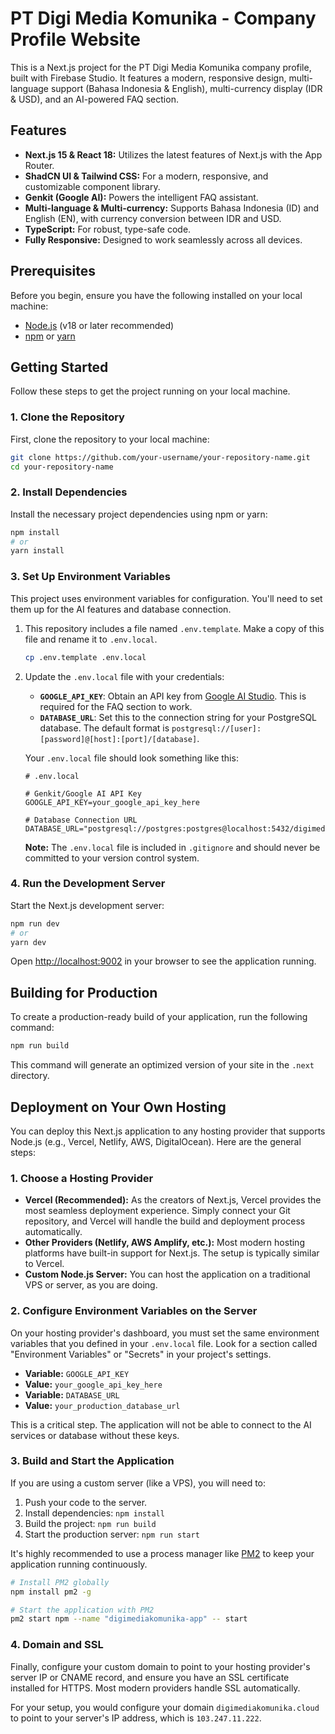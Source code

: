 # PT Digi Media Komunika - Company Profile Website

This is a Next.js project for the PT Digi Media Komunika company profile, built with Firebase Studio. It features a modern, responsive design, multi-language support (Bahasa Indonesia & English), multi-currency display (IDR & USD), and an AI-powered FAQ section.

## Features

- **Next.js 15 & React 18:** Utilizes the latest features of Next.js with the App Router.
- **ShadCN UI & Tailwind CSS:** For a modern, responsive, and customizable component library.
- **Genkit (Google AI):** Powers the intelligent FAQ assistant.
- **Multi-language & Multi-currency:** Supports Bahasa Indonesia (ID) and English (EN), with currency conversion between IDR and USD.
- **TypeScript:** For robust, type-safe code.
- **Fully Responsive:** Designed to work seamlessly across all devices.

## Prerequisites

Before you begin, ensure you have the following installed on your local machine:
- [Node.js](https://nodejs.org/en/) (v18 or later recommended)
- [npm](https://www.npmjs.com/) or [yarn](https://yarnpkg.com/)

## Getting Started

Follow these steps to get the project running on your local machine.

### 1. Clone the Repository

First, clone the repository to your local machine:

```bash
git clone https://github.com/your-username/your-repository-name.git
cd your-repository-name
```

### 2. Install Dependencies

Install the necessary project dependencies using npm or yarn:

```bash
npm install
# or
yarn install
```

### 3. Set Up Environment Variables

This project uses environment variables for configuration. You'll need to set them up for the AI features and database connection.

1.  This repository includes a file named `.env.template`. Make a copy of this file and rename it to `.env.local`.

    ```bash
    cp .env.template .env.local
    ```

2.  Update the `.env.local` file with your credentials:

    -   **`GOOGLE_API_KEY`**: Obtain an API key from [Google AI Studio](https://aistudio.google.com/app/apikey). This is required for the FAQ section to work.
    -   **`DATABASE_URL`**: Set this to the connection string for your PostgreSQL database. The default format is `postgresql://[user]:[password]@[host]:[port]/[database]`.

    Your `.env.local` file should look something like this:

    ```
    # .env.local

    # Genkit/Google AI API Key
    GOOGLE_API_KEY=your_google_api_key_here

    # Database Connection URL
    DATABASE_URL="postgresql://postgres:postgres@localhost:5432/digimed"
    ```
    **Note:** The `.env.local` file is included in `.gitignore` and should never be committed to your version control system.

### 4. Run the Development Server

Start the Next.js development server:

```bash
npm run dev
# or
yarn dev
```

Open [http://localhost:9002](http://localhost:9002) in your browser to see the application running.

## Building for Production

To create a production-ready build of your application, run the following command:

```bash
npm run build
```

This command will generate an optimized version of your site in the `.next` directory.

## Deployment on Your Own Hosting

You can deploy this Next.js application to any hosting provider that supports Node.js (e.g., Vercel, Netlify, AWS, DigitalOcean). Here are the general steps:

### 1. Choose a Hosting Provider

- **Vercel (Recommended):** As the creators of Next.js, Vercel provides the most seamless deployment experience. Simply connect your Git repository, and Vercel will handle the build and deployment process automatically.
- **Other Providers (Netlify, AWS Amplify, etc.):** Most modern hosting platforms have built-in support for Next.js. The setup is typically similar to Vercel.
- **Custom Node.js Server:** You can host the application on a traditional VPS or server, as you are doing.

### 2. Configure Environment Variables on the Server

On your hosting provider's dashboard, you must set the same environment variables that you defined in your `.env.local` file. Look for a section called "Environment Variables" or "Secrets" in your project's settings.

-   **Variable:** `GOOGLE_API_KEY`
-   **Value:** `your_google_api_key_here`
-   **Variable:** `DATABASE_URL`
-   **Value:** `your_production_database_url`

This is a critical step. The application will not be able to connect to the AI services or database without these keys.

### 3. Build and Start the Application

If you are using a custom server (like a VPS), you will need to:

1.  Push your code to the server.
2.  Install dependencies: `npm install`
3.  Build the project: `npm run build`
4.  Start the production server: `npm run start`

It's highly recommended to use a process manager like [PM2](https://pm2.keymetrics.io/) to keep your application running continuously.

```bash
# Install PM2 globally
npm install pm2 -g

# Start the application with PM2
pm2 start npm --name "digimediakomunika-app" -- start
```

### 4. Domain and SSL

Finally, configure your custom domain to point to your hosting provider's server IP or CNAME record, and ensure you have an SSL certificate installed for HTTPS. Most modern providers handle SSL automatically.

For your setup, you would configure your domain `digimediakomunika.cloud` to point to your server's IP address, which is `103.247.11.222`.
